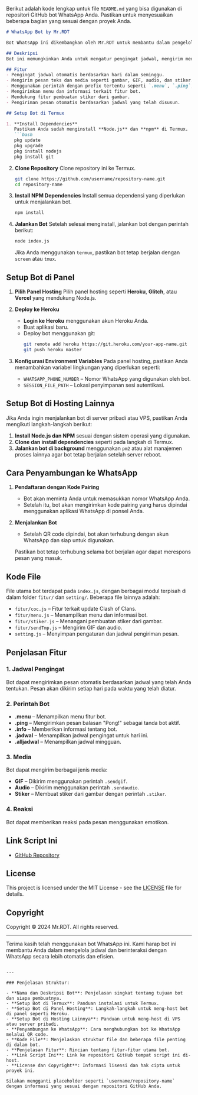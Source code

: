 Berikut adalah kode lengkap untuk file `README.md` yang bisa digunakan di repositori GitHub bot WhatsApp Anda. Pastikan untuk menyesuaikan beberapa bagian yang sesuai dengan proyek Anda.

```markdown
# WhatsApp Bot by Mr.RDT

Bot WhatsApp ini dikembangkan oleh Mr.RDT untuk membantu dalam pengelolaan jadwal, pengiriman media, serta berbagai fitur interaktif lainnya melalui WhatsApp.

## Deskripsi
Bot ini memungkinkan Anda untuk mengatur pengingat jadwal, mengirim media seperti GIF, audio, dan gambar secara otomatis, serta merespons berbagai perintah yang dimulai dengan prefix tertentu. Bot ini dapat dijalankan di Termux, panel hosting, atau server lainnya.

## Fitur
- Pengingat jadwal otomatis berdasarkan hari dalam seminggu.
- Mengirim pesan teks dan media seperti gambar, GIF, audio, dan stiker.
- Menggunakan perintah dengan prefix tertentu seperti `.menu`, `.ping`, `.jadwal`, dan lainnya.
- Mengirimkan menu dan informasi terkait fitur bot.
- Mendukung fitur pembuatan stiker dari gambar.
- Pengiriman pesan otomatis berdasarkan jadwal yang telah disusun.

## Setup Bot di Termux

1. **Install Dependencies**
   Pastikan Anda sudah menginstall **Node.js** dan **npm** di Termux.
   ```bash
   pkg update
   pkg upgrade
   pkg install nodejs
   pkg install git
   ```

2. **Clone Repository**
   Clone repository ini ke Termux.
   ```bash
   git clone https://github.com/username/repository-name.git
   cd repository-name
   ```

3. **Install NPM Dependencies**
   Install semua dependensi yang diperlukan untuk menjalankan bot.
   ```bash
   npm install
   ```

4. **Jalankan Bot**
   Setelah selesai menginstall, jalankan bot dengan perintah berikut:
   ```bash
   node index.js
   ```

   Jika Anda menggunakan `termux`, pastikan bot tetap berjalan dengan `screen` atau `tmux`.

## Setup Bot di Panel

1. **Pilih Panel Hosting**
   Pilih panel hosting seperti **Heroku**, **Glitch**, atau **Vercel** yang mendukung Node.js.

2. **Deploy ke Heroku**
   - **Login ke Heroku** menggunakan akun Heroku Anda.
   - Buat aplikasi baru.
   - Deploy bot menggunakan git:
     ```bash
     git remote add heroku https://git.heroku.com/your-app-name.git
     git push heroku master
     ```

3. **Konfigurasi Environment Variables**
   Pada panel hosting, pastikan Anda menambahkan variabel lingkungan yang diperlukan seperti:
   - `WHATSAPP_PHONE_NUMBER` – Nomor WhatsApp yang digunakan oleh bot.
   - `SESSION_FILE_PATH` – Lokasi penyimpanan sesi autentikasi.

## Setup Bot di Hosting Lainnya

Jika Anda ingin menjalankan bot di server pribadi atau VPS, pastikan Anda mengikuti langkah-langkah berikut:

1. **Install Node.js dan NPM** sesuai dengan sistem operasi yang digunakan.
2. **Clone dan install dependencies** seperti pada langkah di Termux.
3. **Jalankan bot di background** menggunakan `pm2` atau alat manajemen proses lainnya agar bot tetap berjalan setelah server reboot.

## Cara Penyambungan ke WhatsApp

1. **Pendaftaran dengan Kode Pairing**
   - Bot akan meminta Anda untuk memasukkan nomor WhatsApp Anda.
   - Setelah itu, bot akan mengirimkan kode pairing yang harus dipindai menggunakan aplikasi WhatsApp di ponsel Anda.
   
2. **Menjalankan Bot**
   - Setelah QR code dipindai, bot akan terhubung dengan akun WhatsApp dan siap untuk digunakan.
   
   Pastikan bot tetap terhubung selama bot berjalan agar dapat merespons pesan yang masuk.

## Kode File

File utama bot terdapat pada `index.js`, dengan berbagai modul terpisah di dalam folder `fitur/` dan `setting/`. Beberapa file lainnya adalah:
- `fitur/coc.js` – Fitur terkait update Clash of Clans.
- `fitur/menu.js` – Menampilkan menu dan informasi bot.
- `fitur/stiker.js` – Menangani pembuatan stiker dari gambar.
- `fitur/sendTmp.js` – Mengirim GIF dan audio.
- `setting.js` – Menyimpan pengaturan dan jadwal pengiriman pesan.

## Penjelasan Fitur

### 1. **Jadwal Pengingat**
Bot dapat mengirimkan pesan otomatis berdasarkan jadwal yang telah Anda tentukan. Pesan akan dikirim setiap hari pada waktu yang telah diatur.

### 2. **Perintah Bot**
- **.menu** – Menampilkan menu fitur bot.
- **.ping** – Mengirimkan pesan balasan "Pong!" sebagai tanda bot aktif.
- **.info** – Memberikan informasi tentang bot.
- **.jadwal** – Menampilkan jadwal pengingat untuk hari ini.
- **.alljadwal** – Menampilkan jadwal mingguan.

### 3. **Media**
Bot dapat mengirim berbagai jenis media:
- **GIF** – Dikirim menggunakan perintah `.sendgif`.
- **Audio** – Dikirim menggunakan perintah `.sendaudio`.
- **Stiker** – Membuat stiker dari gambar dengan perintah `.stiker`.

### 4. **Reaksi**
Bot dapat memberikan reaksi pada pesan menggunakan emotikon.

## Link Script Ini

- [GitHub Repository](https://github.com/username/repository-name)

## License

This project is licensed under the MIT License - see the [LICENSE](LICENSE) file for details.

## Copyright

Copyright © 2024 Mr.RDT. All rights reserved.

---

Terima kasih telah menggunakan bot WhatsApp ini. Kami harap bot ini membantu Anda dalam mengelola jadwal dan berinteraksi dengan WhatsApp secara lebih otomatis dan efisien.
```

---

### Penjelasan Struktur:

- **Nama dan Deskripsi Bot**: Penjelasan singkat tentang tujuan bot dan siapa pembuatnya.
- **Setup Bot di Termux**: Panduan instalasi untuk Termux.
- **Setup Bot di Panel Hosting**: Langkah-langkah untuk meng-host bot di panel seperti Heroku.
- **Setup Bot di Hosting Lainnya**: Panduan untuk meng-host di VPS atau server pribadi.
- **Penyambungan ke WhatsApp**: Cara menghubungkan bot ke WhatsApp melalui QR code.
- **Kode File**: Menjelaskan struktur file dan beberapa file penting di dalam bot.
- **Penjelasan Fitur**: Rincian tentang fitur-fitur utama bot.
- **Link Script Ini**: Link ke repositori GitHub tempat script ini di-host.
- **License dan Copyright**: Informasi lisensi dan hak cipta untuk proyek ini.

Silakan mengganti placeholder seperti `username/repository-name` dengan informasi yang sesuai dengan repositori GitHub Anda.
